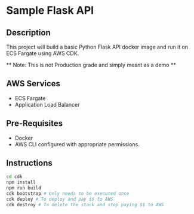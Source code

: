 # Sample Flask API

## Description

This project will build a basic Python Flask API docker image and run it on ECS Fargate using AWS CDK.

** Note: This is not Production grade and simply meant as a demo **

## AWS Services

* ECS Fargate
* Application Load Balancer

## Pre-Requisites

* Docker
* AWS CLI configured with appropriate permissions.

## Instructions

```bash
cd cdk
npm install
npm run build
cdk bootstrap # Only needs to be executed once
cdk deploy # To deploy and pay $$ to AWS
cdk destroy # To delete the stack and stop paying $$ to AWS
```
